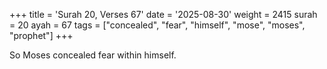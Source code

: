 +++
title = 'Surah 20, Verses 67'
date = '2025-08-30'
weight = 2415
surah = 20
ayah = 67
tags = ["concealed", "fear", "himself", "mose", "moses", "prophet"]
+++

So Moses concealed fear within himself.